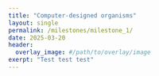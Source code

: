 ```yaml
---
title: "Computer-designed organisms"
layout: single
permalink: /milestones/milestone_1/
date: 2025-03-20
header:
  overlay_image: #/path/to/overlay/image
exerpt: "Test test test"
---
```

